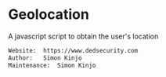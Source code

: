 # Geolocation

A javascript script to obtain the user's location

```bash
Website:  https://www.dedsecurity.com
Author:   Simon Kinjo
Maintenance:  Simon Kinjo
```
